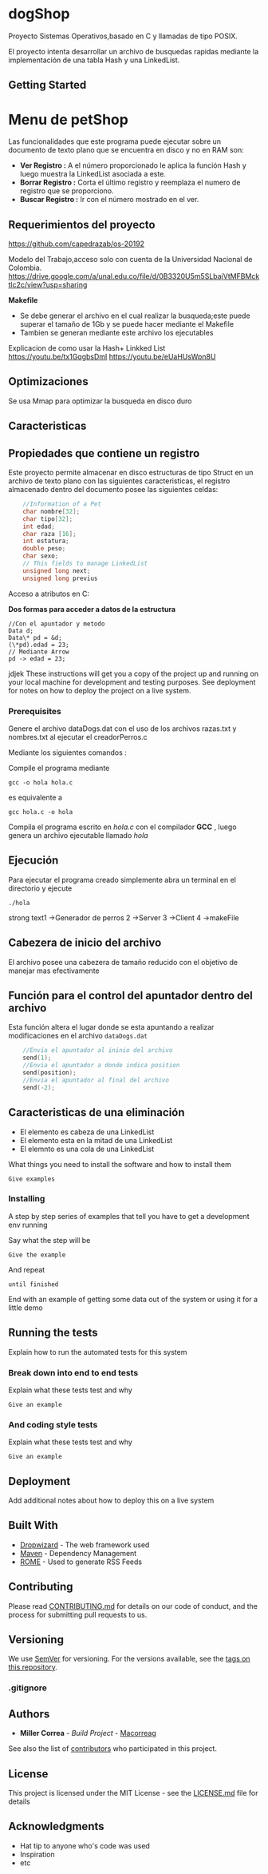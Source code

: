 # dogShop
Proyecto Sistemas Operativos,basado en C  y llamadas de tipo POSIX.

El proyecto intenta desarrollar un archivo de busquedas rapidas mediante la implementación de una tabla Hash  y una LinkedList.

## Getting Started

# Menu de petShop

Las funcionalidades que este programa puede ejecutar sobre un documento de texto plano que se encuentra en disco y no en RAM son:

- **Ver Registro :** A el número proporcionado le aplica la función Hash y luego muestra la LinkedList asociada a este.
- **Borrar Registro :** Corta el último registro y reemplaza el numero de registro que se proporciono.
- **Buscar Registro :** Ir con el número mostrado en el ver.





## Requerimientos del proyecto
https://github.com/capedrazab/os-20192

Modelo del Trabajo,acceso solo con cuenta de la Universidad Nacional de Colombia.
https://drive.google.com/a/unal.edu.co/file/d/0B3320U5m5SLbajVtMFBMcktlc2c/view?usp=sharing


**Makefile**
 - Se debe generar el archivo en el cual realizar la busqueda;este puede superar el tamaño de 1Gb y se puede hacer mediante el Makefile
 - Tambien se generan mediante este archivo los ejecutables

Explicacion de como usar la Hash+ Linkked List
https://youtu.be/tx1GqgbsDmI
https://youtu.be/eUaHUsWpn8U

## Optimizaciones 
Se usa Mmap para optimizar la busqueda en disco duro

## Caracteristicas
## Propiedades que contiene un registro

Este proyecto permite almacenar en disco estructuras de tipo Struct en un archivo de texto plano con las siguientes caracteristicas, el registro almacenado dentro del documento posee las siguientes celdas:

```cpp
    //Information of a Pet
    char nombre[32];
    char tipo[32];
    int edad;
    char raza [16];
    int estatura;
    double peso;
    char sexo;
    // This fields to manage LinkedList
    unsigned long next;
    unsigned long previus
```

  
Acceso a atributos en C:



**Dos formas para acceder a datos de la estructura**

```
//Con el apuntador y metodo
Data d;
Data\* pd = &d;
(\*pd).edad = 23;
// Mediante Arrow
pd -> edad = 23;
```


jdjek
These instructions will get you a copy of the project up and running on your local machine for development and testing purposes. See deployment for notes on how to deploy the project on a live system.

### Prerequisites
Genere el archivo dataDogs.dat con el uso de los archivos razas.txt y nombres.txt al ejecutar el creadorPerros.c

Mediante los siguientes comandos :

Compile el programa mediante 

    gcc -o hola hola.c

 
es equivalente a 

    gcc hola.c -o hola

Compila el programa escrito en *hola.c* con el compilador **GCC** , luego genera un archivo ejecutable llamado *hola*


## Ejecución
Para ejecutar el programa creado simplemente abra un terminal en el directorio y ejecute

    ./hola
strong text1 ->Generador de perros 
2 ->Server
3 ->Client
4 ->makeFile



## Cabezera de inicio del archivo

El archivo posee una cabezera de tamaño reducido con el objetivo de manejar mas efectivamente 


## Función para el control del apuntador dentro del archivo

Esta función altera el lugar donde se esta apuntando a realizar modificaciones en el archivo ```dataDogs.dat```

```c
    //Envia el apuntador al ininio del archivo
    send(1);
    //Envia el apuntador a donde indica position
    send(position);
    //Envia el apuntador al final del archivo
    send(-2);
```


## Caracteristicas de una eliminación
- El elemento es cabeza de una LinkedList
- El elemento esta en la mitad de una LinkedList
- El elemnto es una cola de una LinkedList








What things you need to install the software and how to install them

```
Give examples
```

### Installing

A step by step series of examples that tell you have to get a development env running

Say what the step will be

```
Give the example
```

And repeat

```
until finished
```

End with an example of getting some data out of the system or using it for a little demo

## Running the tests

Explain how to run the automated tests for this system

### Break down into end to end tests

Explain what these tests test and why

```
Give an example
```

### And coding style tests

Explain what these tests test and why

```
Give an example
```

## Deployment

Add additional notes about how to deploy this on a live system

## Built With

* [Dropwizard](http://www.dropwizard.io/1.0.2/docs/) - The web framework used
* [Maven](https://maven.apache.org/) - Dependency Management
* [ROME](https://rometools.github.io/rome/) - Used to generate RSS Feeds

## Contributing

Please read [CONTRIBUTING.md](https://gist.github.com/PurpleBooth/b24679402957c63ec426) for details on our code of conduct, and the process for submitting pull requests to us.

## Versioning

We use [SemVer](http://semver.org/) for versioning. For the versions available, see the [tags on this repository](https://github.com/your/project/tags). 

### .gitignore

## Authors

* **Miller Correa** - *Build Project* - [Macorreag](https://github.com/macorreag)

See also the list of [contributors](https://github.com/your/project/contributors) who participated in this project.

## License

This project is licensed under the MIT License - see the [LICENSE.md](LICENSE.md) file for details

## Acknowledgments

* Hat tip to anyone who's code was used
* Inspiration
* etc
<!--stackedit_data:
eyJoaXN0b3J5IjpbLTEzNjYyNjQ3NTEsLTE3MDMyNDcwNTEsLT
IwNDgzNjQ0ODRdfQ==
-->
